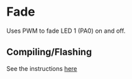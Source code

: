 # Fade

Uses PWM to fade LED 1 (PA0) on and off.

## Compiling/Flashing
See the instructions [here](../README.md)